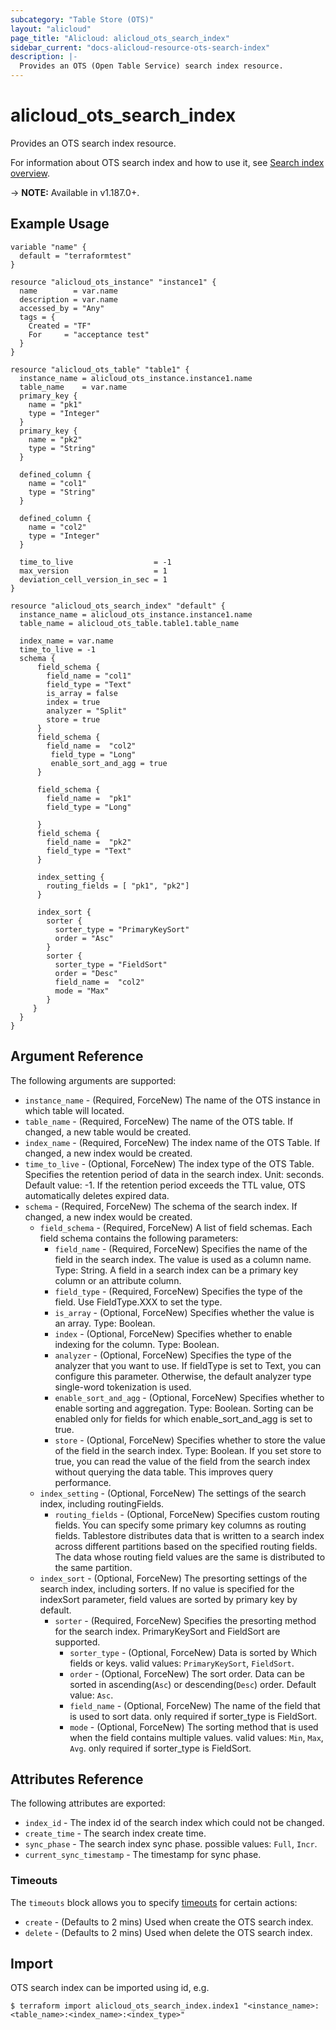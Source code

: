 ```yaml
---
subcategory: "Table Store (OTS)"
layout: "alicloud"
page_title: "Alicloud: alicloud_ots_search_index"
sidebar_current: "docs-alicloud-resource-ots-search-index"
description: |-
  Provides an OTS (Open Table Service) search index resource.
---
```


# alicloud\_ots\_search_index

Provides an OTS search index resource.

For information about OTS search index and how to use it, see [Search index overview](https://www.alibabacloud.com/help/en/tablestore/latest/search-index-overview).

-> **NOTE:** Available in v1.187.0+.

## Example Usage

```
variable "name" {
  default = "terraformtest"
}

resource "alicloud_ots_instance" "instance1" {
  name        = var.name
  description = var.name
  accessed_by = "Any"
  tags = {
    Created = "TF"
    For     = "acceptance test"
  }
}

resource "alicloud_ots_table" "table1" {
  instance_name = alicloud_ots_instance.instance1.name
  table_name    = var.name
  primary_key {
    name = "pk1"
    type = "Integer"
  }
  primary_key {
    name = "pk2"
    type = "String"
  }

  defined_column {
    name = "col1"
    type = "String"
  }

  defined_column {
    name = "col2"
    type = "Integer"
  }

  time_to_live                  = -1
  max_version                   = 1
  deviation_cell_version_in_sec = 1
}

resource "alicloud_ots_search_index" "default" {
  instance_name = alicloud_ots_instance.instance1.name
  table_name = alicloud_ots_table.table1.table_name

  index_name = var.name
  time_to_live = -1
  schema {
      field_schema {
        field_name = "col1"
        field_type = "Text"
        is_array = false
        index = true
        analyzer = "Split"
        store = true
      }
      field_schema {
        field_name =  "col2"
         field_type = "Long"
         enable_sort_and_agg = true
      }

      field_schema {
        field_name =  "pk1"
        field_type = "Long"
        
      }
      field_schema {
        field_name =  "pk2"
        field_type = "Text"
      }

      index_setting {
        routing_fields = [ "pk1", "pk2"]
      }

      index_sort {
        sorter {
          sorter_type = "PrimaryKeySort"
          order = "Asc"
        }
        sorter {
          sorter_type = "FieldSort"
          order = "Desc"
          field_name =  "col2"
          mode = "Max"
        }
     }
  }
}
```

## Argument Reference

The following arguments are supported:
* `instance_name` - (Required, ForceNew) The name of the OTS instance in which table will located.
* `table_name` - (Required, ForceNew) The name of the OTS table. If changed, a new table would be created.
* `index_name` - (Required, ForceNew) The index name of the OTS Table. If changed, a new index would be created.
* `time_to_live` - (Optional, ForceNew) The index type of the OTS Table. Specifies the retention period of data in the search index. Unit: seconds. Default value: -1.
  If the retention period exceeds the TTL value, OTS automatically deletes expired data.
* `schema` - (Required, ForceNew) The schema of the search index. If changed, a new index would be created.
  * `field_schema` - (Required, ForceNew) A list of field schemas. Each field schema contains the following parameters:
    * `field_name` - (Required, ForceNew) Specifies the name of the field in the search index. The value is used as a column name. Type: String.
      A field in a search index can be a primary key column or an attribute column.
    * `field_type` - (Required, ForceNew) Specifies the type of the field. Use FieldType.XXX to set the type.
    * `is_array` - (Optional, ForceNew) Specifies whether the value is an array. Type: Boolean.
    * `index` - (Optional, ForceNew) Specifies whether to enable indexing for the column. Type: Boolean.
    * `analyzer` - (Optional, ForceNew) Specifies the type of the analyzer that you want to use. If fieldType is set to Text, you can configure this parameter. Otherwise, the default analyzer type single-word tokenization is used.
    * `enable_sort_and_agg` - (Optional, ForceNew) Specifies whether to enable sorting and aggregation. Type: Boolean. Sorting can be enabled only for fields for which enable_sort_and_agg is set to true.
    * `store` - (Optional, ForceNew) Specifies whether to store the value of the field in the search index. Type: Boolean. If you set store to true, you can read the value of the field from the search index without querying the data table. This improves query performance.
  * `index_setting` - (Optional, ForceNew) The settings of the search index, including routingFields.
    * `routing_fields` - (Optional, ForceNew) Specifies custom routing fields. You can specify some primary key columns as routing fields. Tablestore distributes data that is written to a search index across different partitions based on the specified routing fields. The data whose routing field values are the same is distributed to the same partition.
  * `index_sort` - (Optional, ForceNew) The presorting settings of the search index, including sorters. If no value is specified for the indexSort parameter, field values are sorted by primary key by default.
    * `sorter` - (Required, ForceNew)  Specifies the presorting method for the search index. PrimaryKeySort and FieldSort are supported.
      * `sorter_type` - (Optional, ForceNew) Data is sorted by Which fields or keys. valid values: `PrimaryKeySort`, `FieldSort`.
      * `order` - (Optional, ForceNew) The sort order. Data can be sorted in ascending(`Asc`) or descending(`Desc`) order. Default value: `Asc`.
      * `field_name` - (Optional, ForceNew) The name of the field that is used to sort data. only required if sorter_type is FieldSort.
      * `mode` - (Optional, ForceNew) The sorting method that is used when the field contains multiple values. valid values: `Min`, `Max`, `Avg`. only required if sorter_type is FieldSort.

## Attributes Reference

The following attributes are exported:

* `index_id` - The index id of the search index which could not be changed.
* `create_time` - The search index create time.
* `sync_phase` - The search index sync phase. possible values: `Full`, `Incr`. 
* `current_sync_timestamp` - The timestamp for sync phase.

### Timeouts

The `timeouts` block allows you to specify [timeouts](https://www.terraform.io/docs/configuration-0-11/resources.html#timeouts) for certain actions:

* `create` - (Defaults to 2 mins) Used when create the OTS search index.
* `delete` - (Defaults to 2 mins) Used when delete the OTS search index.

## Import

OTS search index can be imported using id, e.g.

```
$ terraform import alicloud_ots_search_index.index1 "<instance_name>:<table_name>:<index_name>:<index_type>"
```
